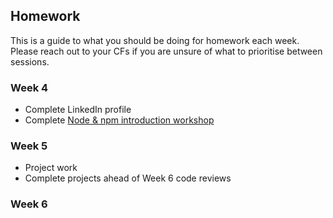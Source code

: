 ## Homework

This is a guide to what you should be doing for homework each week. Please reach out to your CFs if you are unsure of what to prioritise between sessions.

### Week 4

- Complete LinkedIn profile
- Complete [Node & npm introduction workshop](/workshops/node-npm-intro/)

### Week 5

- Project work
- Complete projects ahead of Week 6 code reviews

### Week 6

<!-- - Q&A
- Mock interviews
- LinkedIn profile crit
- Project planning and development
- Live code session: Javascript object methods
- Project Code Reviews
- Project presentations -->
